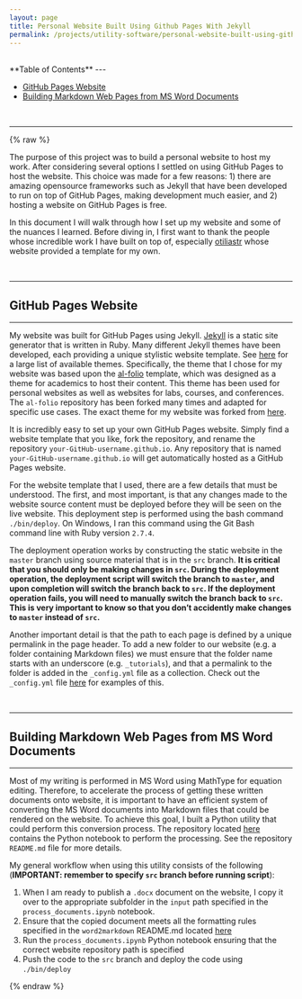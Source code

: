 ```yaml
---
layout: page
title: Personal Website Built Using Github Pages With Jekyll
permalink: /projects/utility-software/personal-website-built-using-github-pages-with-jekyll/
---
```

<br />
**Table of Contents**
---
<!-- MarkdownTOC depth=4 -->


-  [GitHub Pages Website](#github-pages-website)
-  [Building Markdown Web Pages from MS Word Documents](#building-markdown-web-pages-from-ms-word-documents)
<!-- /MarkdownTOC -->


<br/>

---
{% raw %}



The purpose of this project was to build a personal website to host my work. After considering several options I settled on using GitHub Pages to host the website. This choice was made for a few reasons: 1) there are amazing opensource frameworks such as Jekyll that have been developed to run on top of GitHub Pages, making development much easier, and 2) hosting a website on GitHub Pages is free. 

In this document I will walk through how I set up my website and some of the nuances I learned. Before diving in, I first want to thank the people whose incredible work I have built on top of, especially [otiliastr](https://github.com/otiliastr/otiliastr.github.io) whose website provided a template for my own.   

<a name="github-pages-website"></a>

<br />

---
## GitHub Pages Website
---

My website was built for GitHub Pages using Jekyll. [Jekyll](https://github.com/jekyll/jekyll) is a static site generator that is written in Ruby. Many different Jekyll themes have been developed, each providing a unique stylistic website template.  See [here](https://jekyllthemes.io/) for a large list of available themes. Specifically, the theme that I chose for my website was based upon the [al-folio](https://github.com/alshedivat/al-folio) template, which was designed as a theme for academics to host their content. This theme has been used for personal websites as well as websites for labs, courses, and conferences. The `al-folio` repository has been forked many times and adapted for specific use cases. The exact theme for my website was forked from [here](https://github.com/otiliastr/otiliastr.github.io). 


It is incredibly easy to set up your own GitHub Pages website. Simply find a website template that you like, fork the repository, and rename the repository `your-GitHub-username.github.io`. Any repository that is named `your-GitHub-username.github.io` will get automatically hosted as a GitHub Pages website.


For the website template that I used, there are a few details that must be understood. The first, and most important, is that any changes made to the website source content must be deployed before they will be seen on the live website. This deployment step is performed using the bash command `./bin/deploy`. On Windows, I ran this command using the Git Bash command line with Ruby version `2.7.4`. 

The deployment operation works by constructing the static website in the `master` branch using source material that is in the `src` branch. **It is critical that you should only be making changes in `src`. During the deployment operation, the deployment script will switch the branch to `master`, and upon completion will switch the branch back to `src`. If the deployment operation fails, you will need to manually switch the branch back to `src`. This is very important to know so that you don’t accidently make changes to `master` instead of `src`.**


Another important detail is that the path to each page is defined by a unique permalink in the page header. To add a new folder to our website (e.g. a folder containing Markdown files) we must ensure that the folder name starts with an underscore (e.g. `_tutorials`), and that a permalink to the folder is added in the `_config.yml` file as a collection. Check out the `_config.yml` file [here](https://github.com/chrisnielsen/chrisnielsen.github.io/blob/src/_config.yml#:~:text=collections%3A,news%3A) for examples of this.

  

<a name="building-markdown-web-pages-from-ms-word-documents"></a>

<br />

---
## Building Markdown Web Pages from MS Word Documents
---

Most of my writing is performed in MS Word using MathType for equation editing. Therefore, to accelerate the process of getting these written documents onto website, it is important to have an efficient system of converting the MS Word documents into Markdown files that could be rendered on the website. To achieve this goal, I built a Python utility that could perform this conversion process. The repository located [here](https://github.com/chrisnielsen-utilities/word2markdown) contains the Python notebook to perform the processing. See the repository `README.md` file for more details.

My general workflow when using this utility consists of the following (**IMPORTANT: remember to specify `src` branch before running script**):
1. When I am ready to publish a `.docx` document on the website, I copy it over to the appropriate subfolder in the `input` path specified in the `process_documents.ipynb` notebook.
2. Ensure that the copied document meets all the formatting rules specified in the `word2markdown` README.md located [here](https://github.com/chrisnielsen-utilities/word2markdown/blob/main/README.md)
3. Run the `process_documents.ipynb` Python notebook ensuring that the correct website repository path is specified
4. Push the code to the `src` branch and deploy the code using `./bin/deploy`








{% endraw %}
